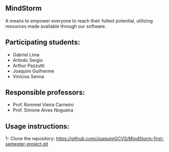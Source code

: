 ## MindStorm

A means to empower everyone to reach their fullest potential, utilizing resources made available through our software.

## Participating students:

* Gabriel Lima
* Arlindo Sergio
* Arthur Pazzutti
* Joaquim Guilherme
* Vinícius Senna

## Responsible professors:

* Prof. Rommel Vieira Carneiro
* Prof. Simone Alves Nogueira

## Usage instructions:

1- Clone the repository: 
https://github.com/JoaquimGCVS/MindStorm-first-semester-project.git

